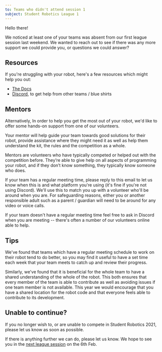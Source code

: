 ```yaml
---
to: Teams who didn't attend session 1
subject: Student Robotics League 1
---
```


Hello there!

We noticed at least one of your teams was absent from our first league session last weekend. We wanted to reach out to see if there was any more support we could provide you, or questions we could answer?

## Resources

If you're struggling with your robot, here's a few resources which might help you out:

- [The Docs](https://studentrobotics.org/docs/)
- [Discord](https://studentrobotics.org/docs/team_admin/discord), to get help from other teams / blue shirts

## Mentors

Alternatively, In order to help you get the most out of your robot, we'd like to offer some
hands-on support from one of our volunteers.

Your mentor will help guide your team towards good solutions for their robot, provide assistance where they might need it as well as help them understand the kit, the rules and the competition as a whole.

Mentors are volunteers who have typically competed or helped out with the competition before. They’re able to give help on all aspects of programming your robot, and if they don’t know something, they typically know someone who does.

If your team has a regular meeting time, please reply to this email to let us
know when this is and what platform you're using (it's fine if you're not using
Discord). We'll use this to match you up with a volunteer who'll be around when
you are. For safeguarding reasons, either you or another responsible adult such
as a parent / guardian will need to be around for any video or voice calls.

If your team doesn't have a regular meeting time feel free to ask in Discord
when you are meeting -- there's often a number of our volunteers online able to help.

## Tips

We've found that teams which have a regular meeting schedule to work on their
robot tend to do better, so you may find it useful to have a set time each week
that your team meets to catch up and review their progress.

Similarly, we've found that it is beneficial for the whole team to have a shared
understanding of the whole of the robot. This both ensures that every member of
the team is able to contribute as well as avoiding issues if one team member is
not available. This year we would encourage that you have a shared location for
the robot code and that everyone feels able to contribute to its development.

## Unable to continue?

If you no longer wish to, or are unable to compete in Student Robotics 2021, please let us know as soon as possible.

If there is anything further we can do, please let us know. We hope to see you in the [next league session](https://studentrobotics.org/events/sr2021/league-2/) on the 6th Feb.
